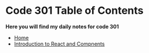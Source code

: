 # Code 301 Table of Contents

 **Here you will find my daily notes for code 301**

- [Home](/README.md)
- [Introduction to React and Compnents](reading301-01.md)
